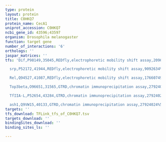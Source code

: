 ```yaml
---
type: protein
layout: protein
title: C0HKQ7
protein_name: CecA1
uniprot_accession: C0HKQ7
ncbi_gene_id: 43596;43597
organism: Drosophila melanogaster
function: target gene
number_of_interactions: '6'
orthologs: ''
jaspar_matrices: ''
tfs: 'Dif,P98149,35045,REDfly,electrophoretic mobility shift assay,20965965%5Buid%5D+OR+8345514%5Buid%5D,Yes

  srp,P52172,41944,REDfly,electrophoretic mobility shift assay,9092634%5Buid%5D+OR+20965965%5Buid%5D+OR+10406806%5Buid%5D+OR+14731391%5Buid%5D,Yes

  Rel,Q94527,41087,REDfly,electrophoretic mobility shift assay,17660749%5Buid%5D+OR+20965965%5Buid%5D,Yes

  Top3beta,O96651,31565,GTRD,chromatin immunoprecipitation assay,27924024%5Buid%5D,No

  TfIIA-L,P52654,43284,GTRD,chromatin immunoprecipitation assay,27924024%5Buid%5D,No

  ash1,Q9VW15,40133,GTRD,chromatin immunoprecipitation assay,27924024%5Buid%5D,No'
targets: ''
tfs_download: TFLink_tfs_of_C0HKQ7.tsv
targets_download: ''
bindingSites_download: ''
binding_sites_ls: ''

---
```

